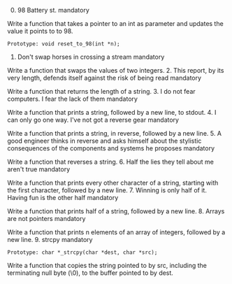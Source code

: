 
0. 98 Battery st.
mandatory

Write a function that takes a pointer to an int as parameter and updates the value it points to to 98.

    Prototype: void reset_to_98(int *n);

1. Don't swap horses in crossing a stream
mandatory

Write a function that swaps the values of two integers.
2. This report, by its very length, defends itself against the risk of being read
mandatory

Write a function that returns the length of a string.
3. I do not fear computers. I fear the lack of them
mandatory

Write a function that prints a string, followed by a new line, to stdout.
4. I can only go one way. I've not got a reverse gear
mandatory

Write a function that prints a string, in reverse, followed by a new line.
5. A good engineer thinks in reverse and asks himself about the stylistic consequences of the components and systems he proposes
mandatory

Write a function that reverses a string.
6. Half the lies they tell about me aren't true
mandatory

Write a function that prints every other character of a string, starting with the first character, followed by a new line.
7. Winning is only half of it. Having fun is the other half
mandatory

Write a function that prints half of a string, followed by a new line.
8. Arrays are not pointers
mandatory

Write a function that prints n elements of an array of integers, followed by a new line.
9. strcpy
mandatory

    Prototype: char *_strcpy(char *dest, char *src);

Write a function that copies the string pointed to by src, including the terminating null byte (\0), to the buffer pointed to by dest.
